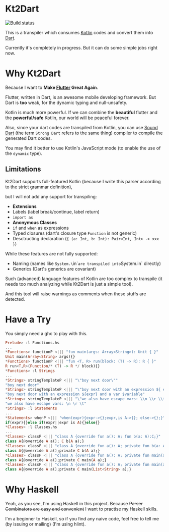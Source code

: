# Kt2Dart

[![Build status](https://ci.appveyor.com/api/projects/status/38gy6t4offcp39jb?svg=true)](https://ci.appveyor.com/project/ice1000/kt2dart)

This is a transpiler which consumes [Kotlin](https://kotlinlang.org) codes and convert them into [Dart](https://www.dartlang.org/).

Currently it's completely in progress. But it can do some simple jobs right now.

# Why Kt2Dart

Because I want to **Make [Flutter](https://flutter.io) Great Again**.

Flutter, written in Dart, is an awesome mobile developing framework. But Dart is **too** weak, for the dynamic typing and null-unsafety.

Kotlin is much more powerful.
If we can combine the **beautiful** flutter and the **powerful/safe** Kotlin, our world will be peaceful forever.

Also, since your dart codes are transpiled from Kotlin, you can use [Sound Dart](https://www.dartlang.org/guides/language/sound-dart)
(the term `Strong Dart` refers to the same thing) compiler to compile the generated Dart codes.

You may find it better to use Kotlin's JavaScript mode (to enable the use of the `dynamic` type).

## Limitations

Kt2Dart supports full-featured Kotlin (because I write this parser according to the strict grammar definition),

but I will not add any support for transpiling:

+ **Extensions**
+ Labels (label break/continue, label return)
+ `import as`
+ **Anonymous Classes**
+ `if` and `when` as expressions
+ Typed closures (dart's closure type `Function` is not generic)
+ Desctructing declaration (`{ (a: Int, b: Int): Pair<Int, Int> -> xxx }`)

While these features are not fully supported:

+ Naming (names like `System.\`in\`` are transpiled into `System.in` directly)
+ Generics (Dart's generics are covariant)

Such (advanced) language features of Kotlin are too complex to transpile
(it needs too much analyzing while Kt2Dart is just a simple tool).

And this tool will raise warnings as comments when these stuffs are detected.

# Have a Try

You simply need a ghc to play with this.

```haskell
Prelude> :l Functions.hs
...
*Functions> functionP <||| "fun main(args: Array<String>): Unit { }"
Unit main(Array<String> args){}
*Functions> functionP <||| "fun <T, R> run(block: (T) -> R): R { }"
R run<T,R>(Function/* (T) -> R */ block){}
*Functions> :l Strings
...
*Strings> stringTemplateP <||| "\"boy next door\""
"boy next door"
*Strings> stringTemplateP <||| "\"boy next door with an expression ${ expr } and a var $variable\""
"boy next door with an expression ${expr} and a var $variable"
*Strings> stringTemplateP <||| "\"we also have escape vars: \\n \\r \\t\""
"we also have escape vars: \n \r \t"
*Strings> :l Statements
...
*Statements> whenP <||| "when(expr){expr->{};expr,is A->{}; else->{};}"
if(expr){}else if(expr||expr is A){}else{}
*Classes> :l Classes.hs
...
*Classes> classP <||| "class A {override fun a(): A; fun b(a: A):C;}"
class A{@override A a(); C b(A a);}
*Classes> classP <||| "class A {override fun a(): A; private fun b(a: A):C;}"
class A{@override A a();private C b(A a);}
*Classes> classP <||| "class A {override fun a(): A; private fun main(a: A):C;}"
class A{@override A a();private C main(A a);}
*Classes> classP <||| "class A {override fun a(): A; private fun main(a: Array<String>):C;}"
class A{@override A a();private C main(List<String> a);}
```

# Why Haskell

Yeah, as you see, I'm using Haskell in this project.
Because ~~Parser Combinators are easy and convenient~~ I want to practise my Haskell skills.

I'm a beginner to Haskell, so if you find any naive code, feel free to tell me (by issuing or mailing) (I'm using hlint).
